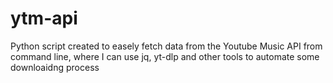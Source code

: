 # ytm-api
Python script created to easely fetch data from the Youtube Music API from command line, where I can use jq, yt-dlp and other tools to automate some downloaidng process
